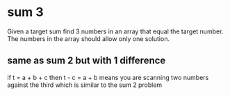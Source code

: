 # sum 3
Given a target sum find 3 numbers in an array that equal the target number.
The numbers in the array should allow only one solution.

## same as sum 2 but with 1 difference
if t = a + b + c
then t - c = a + b
means you are scanning two numbers against the third which is similar to the sum 2 problem
